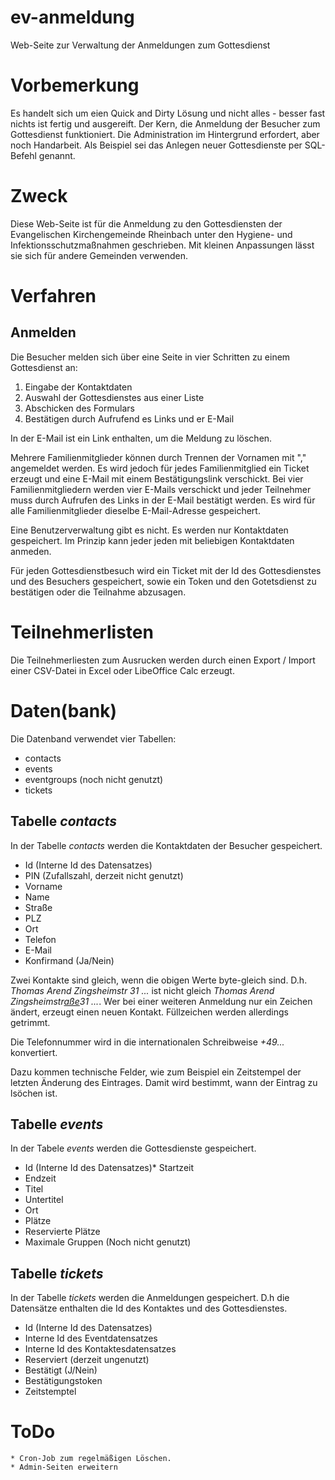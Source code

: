 # ev-anmeldung
Web-Seite zur Verwaltung der Anmeldungen zum Gottesdienst

# Vorbemerkung

Es handelt sich um eien Quick and Dirty Lösung und nicht alles - besser fast nichts ist fertig und ausgereift. Der Kern, die Anmeldung der Besucher zum Gottesdienst funktioniert. Die Administration im Hintergrund erfordert, aber noch Handarbeit. Als Beispiel sei das Anlegen neuer Gottesdienste per SQL-Befehl genannt.

# Zweck

Diese Web-Seite ist für die Anmeldung zu den Gottesdiensten der Evangelischen Kirchengemeinde Rheinbach unter den Hygiene- und Infektionsschutzmaßnahmen geschrieben. Mit kleinen Anpassungen lässt sie sich für andere Gemeinden verwenden.

# Verfahren

## Anmelden

Die Besucher melden sich über eine Seite in vier Schritten zu einem Gottesdienst an:

1.  Eingabe der Kontaktdaten
2.  Auswahl der Gottesdienstes aus einer Liste
3.  Abschicken des Formulars
4.  Bestätigen durch Aufrufend es Links und er E-Mail

In der E-Mail ist ein Link enthalten, um die Meldung zu löschen.

Mehrere Familienmitglieder können durch Trennen der Vornamen mit "," angemeldet werden. Es wird jedoch für jedes Familienmitglied ein Ticket erzeugt und eine E-Mail mit einem Bestätigungslink verschickt. Bei vier Familienmitgliedern werden vier E-Mails verschickt und jeder Teilnehmer muss durch Aufrufen des Links in der E-Mail bestätigt werden. Es wird für alle Familienmitglieder dieselbe E-Mail-Adresse gespeichert.

Eine Benutzerverwaltung gibt es nicht. Es werden nur Kontaktdaten gespeichert. Im Prinzip kann jeder jeden mit beliebigen Kontaktdaten anmeden.

Für jeden Gottesdienstbesuch wird ein Ticket mit der Id des Gottesdienstes und des Besuchers gespeichert, sowie ein Token und den Gotetsdienst zu bestätigen oder die Teilnahme abzusagen.

# Teilnehmerlisten

Die Teilnehmerliesten  zum Ausrucken werden durch einen Export / Import einer CSV-Datei in Excel oder LibeOffice Calc erzeugt.

# Daten(bank)

Die Datenband verwendet vier Tabellen:

*   contacts
*   events
*   eventgroups (noch nicht genutzt)
*   tickets

## Tabelle *contacts*

In der Tabelle *contacts* werden die Kontaktdaten der Besucher gespeichert.

*   Id (Interne Id des Datensatzes)
*   PIN (Zufallszahl, derzeit nicht genutzt)
*   Vorname
*   Name
*   Straße
*   PLZ
*   Ort
*   Telefon
*   E-Mail
*   Konfirmand (Ja/Nein)

Zwei Kontakte sind gleich, wenn die obigen Werte byte-gleich sind. D.h. *Thomas Arend Zingsheimstr 31 ...* ist nicht gleich *Thomas Arend Zingsheimstr<u>aße</u>31 ...*. Wer bei einer weiteren Anmeldung nur ein Zeichen ändert, erzeugt einen neuen Kontakt. Füllzeichen werden allerdings getrimmt.

Die Telefonnummer wird in die internationalen Schreibweise *+49...* konvertiert.

Dazu kommen technische Felder, wie zum Beispiel ein  Zeitstempel der letzten Änderung des Eintrages. Damit wird bestimmt, wann der Eintrag zu lsöchen ist.

## Tabelle *events*

In der Tabele *events* werden die Gottesdienste gespeichert.

*   Id (Interne Id des Datensatzes)*   Startzeit
*   Endzeit
*   Titel
*   Untertitel
*   Ort
*   Plätze
*   Reservierte Plätze
*   Maximale Gruppen (Noch nicht genutzt)

## Tabelle *tickets*

In der Tabelle *tickets* werden die Anmeldungen gespeichert. D.h die Datensätze enthalten die Id des Kontaktes und des Gottesdienstes.

*   Id (Interne Id des Datensatzes)
*   Interne Id des Eventdatensatzes
*   Interne Id des Kontaktesdatensatzes
*   Reserviert (derzeit ungenutzt) 
*   Bestätigt (J/Nein)
*   Bestätigungstoken
*   Zeitstemptel

# ToDo

    * Cron-Job zum regelmäßigen Löschen.
    * Admin-Seiten erweitern